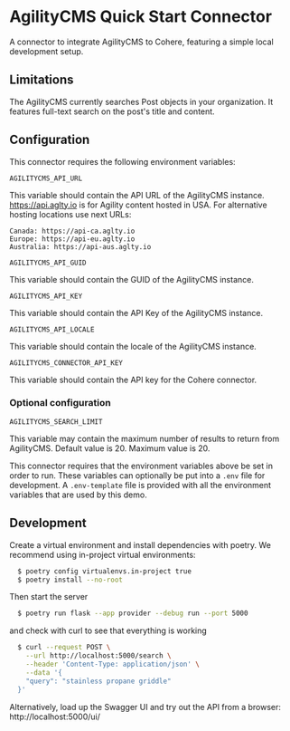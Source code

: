 # AgilityCMS Quick Start Connector

A connector to integrate AgilityCMS to Cohere, featuring a simple local development setup.

## Limitations

The AgilityCMS currently searches Post objects in your organization. It features full-text search on the post's title and content.

## Configuration

This connector requires the following environment variables:

```
AGILITYCMS_API_URL
```

This variable should contain the API URL of the AgilityCMS instance.
https://api.aglty.io is for Agility content hosted in USA.
For alternative hosting locations use next URLs:

```
Canada: https://api-ca.aglty.io
Europe: https://api-eu.aglty.io
Australia: https://api-aus.aglty.io
```

```
AGILITYCMS_API_GUID
```

This variable should contain the GUID of the AgilityCMS instance.

```
AGILITYCMS_API_KEY
```

This variable should contain the API Key of the AgilityCMS instance.

```
AGILITYCMS_API_LOCALE
```

This variable should contain the locale of the AgilityCMS instance.

```
AGILITYCMS_CONNECTOR_API_KEY
```

This variable should contain the API key for the Cohere connector.

### Optional configuration

```
AGILITYCMS_SEARCH_LIMIT
```

This variable may contain the maximum number of results to return from AgilityCMS. Default value is 20.
Maximum value is 20.

This connector requires that the environment variables above
be set in order to run. These variables can optionally be put into a `.env` file for development.
A `.env-template` file is provided with all the environment variables that are used by this demo.

## Development

Create a virtual environment and install dependencies with poetry. We recommend using in-project virtual environments:

```bash
  $ poetry config virtualenvs.in-project true
  $ poetry install --no-root
```

Then start the server

```bash
  $ poetry run flask --app provider --debug run --port 5000
```

and check with curl to see that everything is working

```bash
  $ curl --request POST \
    --url http://localhost:5000/search \
    --header 'Content-Type: application/json' \
    --data '{
    "query": "stainless propane griddle"
  }'
```

Alternatively, load up the Swagger UI and try out the API from a browser: http://localhost:5000/ui/
